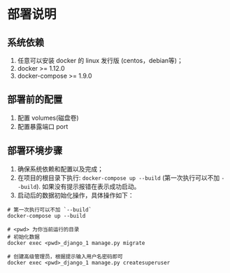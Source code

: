 # 部署说明

## 系统依赖
1. 任意可以安装 docker 的 linux 发行版 (centos，debian等)；
2. docker >= 1.12.0
3. docker-compose >= 1.9.0


## 部署前的配置
1. 配置 volumes(磁盘卷)
2. 配置暴露端口 port

## 部署环境步骤
1. 确保系统依赖和配置以及完成；
2. 在项目的根目录下执行: `docker-compose up --build` (第一次执行可以不加 `--build`). 如果没有提示报错在表示成功启动。
3. 启动后的数据初始化操作，具体操作如下：

```shell
# 第一次执行可以不加 `--build`
docker-compose up --build 

# <pwd> 为你当前运行的目录
# 初始化数据
docker exec <pwd>_django_1 manage.py migrate

# 创建高级管理员，根据提示输入用户名密码即可
docker exec <pwd>_django_1 manage.py createsuperuser
```

